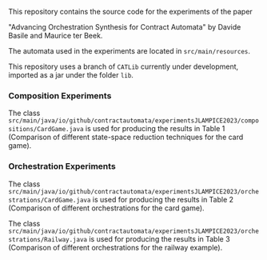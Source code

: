 This repository contains the source code for the experiments of the paper 

"Advancing Orchestration Synthesis for Contract Automata" by Davide Basile and Maurice ter Beek.

The automata used in the experiments are located in `src/main/resources`.

This repository uses a branch of `CATLib` currently under development, imported as a jar under the folder `lib`.


### Composition Experiments

The class `src/main/java/io/github/contractautomata/experimentsJLAMPICE2023/compositions/CardGame.java` is used for producing the results in Table 1 (Comparison of different state-space reduction techniques for the card game).

### Orchestration Experiments

The class `src/main/java/io/github/contractautomata/experimentsJLAMPICE2023/orchestrations/CardGame.java` is used for producing the results in Table 2 (Comparison of different orchestrations for the card game).

The class `src/main/java/io/github/contractautomata/experimentsJLAMPICE2023/orchestrations/Railway.java` is used for producing the results in Table 3 (Comparison of different orchestrations for the railway example).
